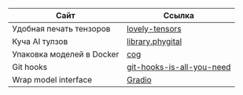 | Сайт | Ссылка |
| ------ | ------ |
|Удобная печать тензоров|[lovely-tensors](https://github.com/xl0/lovely-tensors)
|Куча AI тулзов|[library.phygital](https://library.phygital.plus/?ref=producthunt)
|Упаковка моделей в Docker|[cog](https://github.com/replicate/cog)
|Git hooks|[git-hooks-is-all-you-need](https://github.com/dayyass/git-hooks-is-all-you-need)
|Wrap model interface|[Gradio](https://www.gradio.app/)|
